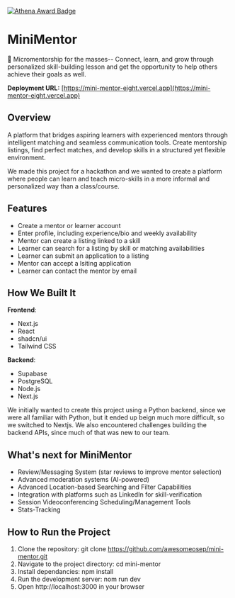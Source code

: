 [![Athena Award Badge](https://img.shields.io/endpoint?url=https%3A%2F%2Faward.athena.hackclub.com%2Fapi%2Fbadge)](https://award.athena.hackclub.com?utm_source=readme)

# MiniMentor
🌱 Micromentorship for the masses-- Connect, learn, and grow through personalized skill-building lesson and get the opportunity to help others achieve their goals as well.

**Deployment URL:** [https://mini-mentor-eight.vercel.app](https://mini-mentor-eight.vercel.app)

## Overview
A platform that bridges aspiring learners with experienced mentors through intelligent matching and seamless communication tools. Create mentorship listings, find perfect matches, and develop skills in a structured yet flexible environment.

We made this project for a hackathon and we wanted to create a platform where people can learn and teach micro-skills in a more informal and personalized way than a class/course.

## Features
- Create a mentor or learner account
- Enter profile, including experience/bio and weekly availability
- Mentor can create a listing linked to a skill
- Learner can search for a listing by skill or matching availabilities
- Learner can submit an application to a listing
- Mentor can accept a lsiting application
- Learner can contact the mentor by email

## How We Built It
**Frontend**:
- Next.js
- React
- shadcn/ui
- Tailwind CSS
  
**Backend**:
- Supabase
- PostgreSQL
- Node.js
- Next.js

We initially wanted to create this project using a Python backend, since we were all familiar with Python, but it ended up beign much more difficult, so we switched to Nextjs. We also encountered challenges building the backend APIs, since much of that was new to our team.

## What's next for MiniMentor
- Review/Messaging System (star reviews to improve mentor selection)
- Advanced moderation systems (AI-powered)
- Advanced Location-based Searching and Filter Capabilities
- Integration with platforms such as LinkedIn for skill-verification
- Session Videoconferencing Scheduling/Management Tools
- Stats-Tracking

## How to Run the Project
1. Clone the repository: git clone https://github.com/awesomeosep/mini-mentor.git
2. Navigate to the project directory: cd mini-mentor
3. Install dependancies: npm install
4. Run the development server: nom run dev
5. Open http://localhost:3000 in your browser
